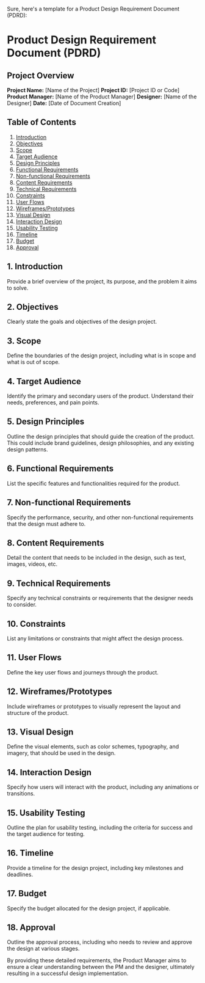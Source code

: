 Sure, here's a template for a Product Design Requirement Document (PDRD):

# Product Design Requirement Document (PDRD)

## Project Overview

**Project Name:** [Name of the Project]
**Project ID:** [Project ID or Code]
**Product Manager:** [Name of the Product Manager]
**Designer:** [Name of the Designer]
**Date:** [Date of Document Creation]

## Table of Contents

1. [Introduction](#introduction)
2. [Objectives](#objectives)
3. [Scope](#scope)
4. [Target Audience](#target-audience)
5. [Design Principles](#design-principles)
6. [Functional Requirements](#functional-requirements)
7. [Non-functional Requirements](#non-functional-requirements)
8. [Content Requirements](#content-requirements)
9. [Technical Requirements](#technical-requirements)
10. [Constraints](#constraints)
11. [User Flows](#user-flows)
12. [Wireframes/Prototypes](#wireframes-prototypes)
13. [Visual Design](#visual-design)
14. [Interaction Design](#interaction-design)
15. [Usability Testing](#usability-testing)
16. [Timeline](#timeline)
17. [Budget](#budget)
18. [Approval](#approval)

## 1. Introduction

Provide a brief overview of the project, its purpose, and the problem it aims to solve.

## 2. Objectives

Clearly state the goals and objectives of the design project.

## 3. Scope

Define the boundaries of the design project, including what is in scope and what is out of scope.

## 4. Target Audience

Identify the primary and secondary users of the product. Understand their needs, preferences, and pain points.

## 5. Design Principles

Outline the design principles that should guide the creation of the product. This could include brand guidelines, design philosophies, and any existing design patterns.

## 6. Functional Requirements

List the specific features and functionalities required for the product.

## 7. Non-functional Requirements

Specify the performance, security, and other non-functional requirements that the design must adhere to.

## 8. Content Requirements

Detail the content that needs to be included in the design, such as text, images, videos, etc.

## 9. Technical Requirements

Specify any technical constraints or requirements that the designer needs to consider.

## 10. Constraints

List any limitations or constraints that might affect the design process.

## 11. User Flows

Define the key user flows and journeys through the product.

## 12. Wireframes/Prototypes

Include wireframes or prototypes to visually represent the layout and structure of the product.

## 13. Visual Design

Define the visual elements, such as color schemes, typography, and imagery, that should be used in the design.

## 14. Interaction Design

Specify how users will interact with the product, including any animations or transitions.

## 15. Usability Testing

Outline the plan for usability testing, including the criteria for success and the target audience for testing.

## 16. Timeline

Provide a timeline for the design project, including key milestones and deadlines.

## 17. Budget

Specify the budget allocated for the design project, if applicable.

## 18. Approval

Outline the approval process, including who needs to review and approve the design at various stages.

By providing these detailed requirements, the Product Manager aims to ensure a clear understanding between the PM and the designer, ultimately resulting in a successful design implementation.
